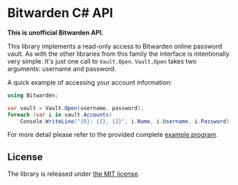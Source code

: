 Bitwarden C# API
================

**This is unofficial Bitwarden API.**

This library implements a read-only access to Bitwarden online password vault.
As with the other libraries from this family the interface is intentionally very
simple. It's just one call to `Vault.Open`. `Vault.Open` takes two arguments:
username and password.

A quick example of accessing your account information:

```csharp
using Bitwarden;

var vault = Vault.Open(username, password);
foreach (var i in vault.Accounts)
    Console.WriteLine("{0}: {1}, {2}", i.Name, i.Username, i.Password);
```

For more detail please refer to the provided complete [example program][example].

License
-------

The library is released under [the MIT
license](http://www.opensource.org/licenses/mit-license.php).

[example]: example/Program.cs

